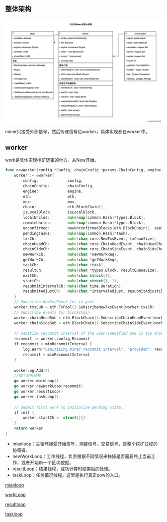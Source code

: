 ## 整体架构

![](./images/miner1.png)

miner只接受外部信号，然后传递信号给worker，具体实现都在worker中。

## worker

work是具体实现挖矿逻辑的地方，从New开始。
```go
func newWorker(config *Config, chainConfig *params.ChainConfig, engine consensus.Engine, eth Backend, mux *event.TypeMux, isLocalBlock func(header *types.Header) bool, init bool) *worker {
	worker := &worker{
		config:             config,
		chainConfig:        chainConfig,
		engine:             engine,
		eth:                eth,
		mux:                mux,
		chain:              eth.BlockChain(),
		isLocalBlock:       isLocalBlock,
		localUncles:        make(map[common.Hash]*types.Block),
		remoteUncles:       make(map[common.Hash]*types.Block),
		unconfirmed:        newUnconfirmedBlocks(eth.BlockChain(), sealingLogAtDepth),
		pendingTasks:       make(map[common.Hash]*task),
		txsCh:              make(chan core.NewTxsEvent, txChanSize),
		chainHeadCh:        make(chan core.ChainHeadEvent, chainHeadChanSize),
		chainSideCh:        make(chan core.ChainSideEvent, chainSideChanSize),
		newWorkCh:          make(chan *newWorkReq),
		getWorkCh:          make(chan *getWorkReq),
		taskCh:             make(chan *task),
		resultCh:           make(chan *types.Block, resultQueueSize),
		exitCh:             make(chan struct{}),
		startCh:            make(chan struct{}, 1),
		resubmitIntervalCh: make(chan time.Duration),
		resubmitAdjustCh:   make(chan *intervalAdjust, resubmitAdjustChanSize),
	}
	// Subscribe NewTxsEvent for tx pool
	worker.txsSub = eth.TxPool().SubscribeNewTxsEvent(worker.txsCh)
	// Subscribe events for blockchain
	worker.chainHeadSub = eth.BlockChain().SubscribeChainHeadEvent(worker.chainHeadCh)
	worker.chainSideSub = eth.BlockChain().SubscribeChainSideEvent(worker.chainSideCh)

	// Sanitize recommit interval if the user-specified one is too short.
	recommit := worker.config.Recommit
	if recommit < minRecommitInterval {
		log.Warn("Sanitizing miner recommit interval", "provided", recommit, "updated", minRecommitInterval)
		recommit = minRecommitInterval
	}

	worker.wg.Add(4)
	//四个监听线程
	go worker.mainLoop()
	go worker.newWorkLoop(recommit)
	go worker.resultLoop()
	go worker.taskLoop()

	// Submit first work to initialize pending state.
	if init {
		worker.startCh <- struct{}{}
	}
	return worker
}
```

- mianloop：主循环接受开始信号，测链信号，交易信号，是整个挖矿过程的协调者。
- newWorkLoop：工作线程，负责根据不同情况来抉择是否需要终止当前工作，或者开始新一个区块挖掘。
- resultLoop：结果线程，成功计算时结果后的处理。
- taskLoop：任务情况线程，这里是执行真正pow的入口。

[mianloop](./miner/mainloop.md) 

[workLoop](./miner/workLoop.md) 

[resultloop](./miner/resultloop.md) 

[taskloop](./miner/taskloop.md) 

